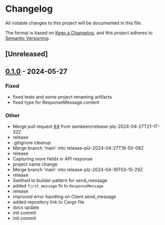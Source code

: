 # Changelog
All notable changes to this project will be documented in this file.

The format is based on [Keep a Changelog](https://keepachangelog.com/en/1.0.0/),
and this project adheres to [Semantic Versioning](https://semver.org/spec/v2.0.0.html).

## [Unreleased]

## [0.1.0](https://github.com/samkeen/llm-bridge/releases/tag/v0.1.0) - 2024-05-27

### Fixed
- fixed tests and some project renaming artifacts
- fixed type for ResponseMessage.content

### Other
- Merge pull request [#4](https://github.com/samkeen/llm-bridge/pull/4) from samkeen/release-plz-2024-04-27T21-17-32Z
- release
- .gitignore cleanup
- Merge branch 'main' into release-plz-2024-04-27T19-50-08Z
- release
- Capturing more fields in API response
- project name change
- Merge branch 'main' into release-plz-2024-04-19T03-15-29Z
- release
- Swithed to builder pattern for send_message
- added `first_message` fn to `ResponseMessage`
- release
- improved error handling on Client.send_message
- added repository link to Cargo file
- docs update
- init commit
- init commit

